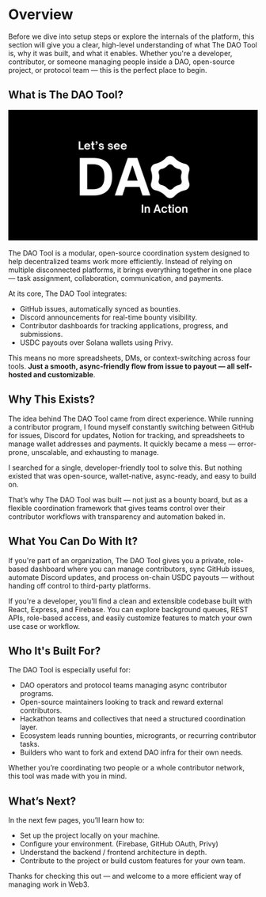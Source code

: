 # Overview

Before we dive into setup steps or explore the internals of the platform, this section will give you a clear, high-level understanding of what The DAO Tool is, why it was built, and what it enables. Whether you're a developer, contributor, or someone managing people inside a DAO, open-source project, or protocol team — this is the perfect place to begin.

## What is The DAO Tool?

[![AS OF JULY 2025](../.gitbook/assets/product-video-banner.png)](https://youtu.be/eG6GO4EMYjc)

The DAO Tool is a modular, open-source coordination system designed to help decentralized teams work more efficiently. Instead of relying on multiple disconnected platforms, it brings everything together in one place — task assignment, collaboration, communication, and payments.

At its core, The DAO Tool integrates:
- GitHub issues, automatically synced as bounties.
- Discord announcements for real-time bounty visibility.  
- Contributor dashboards for tracking applications, progress, and submissions.  
- USDC payouts over Solana wallets using Privy.  

This means no more spreadsheets, DMs, or context-switching across four tools. **Just a smooth, async-friendly flow from issue to payout — all self-hosted and customizable**.

## Why This Exists?

The idea behind The DAO Tool came from direct experience. While running a contributor program, I found myself constantly switching between GitHub for issues, Discord for updates, Notion for tracking, and spreadsheets to manage wallet addresses and payments. It quickly became a mess — error-prone, unscalable, and exhausting to manage.

I searched for a single, developer-friendly tool to solve this. But nothing existed that was open-source, wallet-native, async-ready, and easy to build on.

That’s why The DAO Tool was built — not just as a bounty board, but as a flexible coordination framework that gives teams control over their contributor workflows with transparency and automation baked in.

## What You Can Do With It?

If you're part of an organization, The DAO Tool gives you a private, role-based dashboard where you can manage contributors, sync GitHub issues, automate Discord updates, and process on-chain USDC payouts — without handing off control to third-party platforms.

If you're a developer, you'll find a clean and extensible codebase built with React, Express, and Firebase. You can explore background queues, REST APIs, role-based access, and easily customize features to match your own use case or workflow.

## Who It's Built For?

The DAO Tool is especially useful for:
- DAO operators and protocol teams managing async contributor programs.  
- Open-source maintainers looking to track and reward external contributors.  
- Hackathon teams and collectives that need a structured coordination layer.  
- Ecosystem leads running bounties, microgrants, or recurring contributor tasks.  
- Builders who want to fork and extend DAO infra for their own needs.  

Whether you’re coordinating two people or a whole contributor network, this tool was made with you in mind.

## What’s Next?

In the next few pages, you’ll learn how to:
- Set up the project locally on your machine.  
- Configure your environment. (Firebase, GitHub OAuth, Privy)  
- Understand the backend / frontend architecture in depth. 
- Contribute to the project or build custom features for your own team.  

Thanks for checking this out — and welcome to a more efficient way of managing work in Web3.
